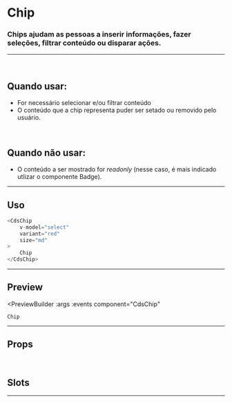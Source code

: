 # Chip

### Chips ajudam as pessoas a inserir informações, fazer seleções, filtrar conteúdo ou disparar ações.
---
<br>

## Quando usar:
- For necessário selecionar e/ou filtrar conteúdo
- O conteúdo que a chip representa puder ser setado ou removido pelo usuário.

<br>

## Quando não usar:
- O conteúdo a ser mostrado for *readonly* (nesse caso, é mais indicado utlizar o componente Badge).

---

## Uso

```js
<CdsChip
	v-model="select"
	variant="red"
	size="md"
>
	Chip
</CdsChip>
```

---

## Preview

<PreviewBuilder
	:args
	:events
	component="CdsChip"
>
	Chip
</PreviewBuilder>


---

## Props

<APITable
	name="CdsChip"
	section="props"
/>
<br>


## Slots

<APITable
	name="CdsChip"
	section="slots"
/>

---

<!-- ## Figma

<FigmaFrame
	src="https://embed.figma.com/design/J5fTswomlHu7RXk1gwbUq6/Cuida?node-id=2040-370&embed-host=share"
/> -->

<script setup>
import { ref } from 'vue';
import CdsChip from '@/components/Chip.vue';

const events = ['click'];

const args = ref({
	variant: 'red',
	persistantActionIcon: false,
	iconLeft: true
});
</script>
